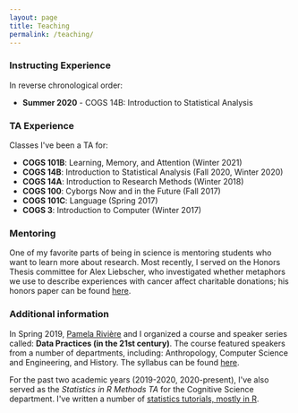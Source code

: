 ```yaml
---
layout: page
title: Teaching
permalink: /teaching/
---
```



### Instructing Experience

In reverse chronological order:

- **Summer 2020** - COGS 14B: Introduction to Statistical Analysis 


### TA Experience

Classes I've been a TA for:

- **COGS 101B**: Learning, Memory, and Attention (Winter 2021)   
- **COGS 14B**: Introduction to Statistical Analysis (Fall 2020, Winter 2020)  
- **COGS 14A**: Introduction to Research Methods (Winter 2018)  
- **COGS 100**: Cyborgs Now and in the Future (Fall 2017)  
- **COGS 101C**: Language (Spring 2017)  
- **COGS 3**: Introduction to Computer (Winter 2017) 

### Mentoring

One of my favorite parts of being in science is mentoring students who want to learn more about research. Most recently, I served on the Honors Thesis committee for Alex Liebscher, who investigated whether metaphors we use to describe experiences with cancer affect charitable donations; his honors paper can be found [here](https://cogsci.ucsd.edu/undergraduates/honors-program/Liebscher,-Alex_Thesis---Metaphors-on-Charitable-Donations.pdf).  


### Additional information

In Spring 2019, [Pamela Rivière](https://pdrivier.github.io/about/) and I organized a course and speaker series called: **Data Practices (in the 21st century)**. The course featured speakers from a number of departments, including: Anthropology, Computer Science and Engineering, and History. The syllabus can be found [here](https://cogs200sp2019.wordpress.com/2019/03/30/syllabus/).

For the past two academic years (2019-2020, 2020-present), I've also served as the *Statistics in R Methods TA* for the Cognitive Science department. I've written a number of [statistics tutorials, mostly in R](https://seantrott.github.io/stats/). 